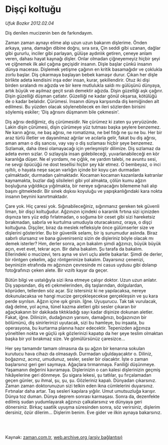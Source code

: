 # Dişçi koltuğu

*Ufuk Bozkır 2012.02.04*

<td class="columnist-detail">
<p>Diş denilen mucizenin ben de farkındayım.</p>
<p>
<div id="haberMetinDiv">
<p>Zaman zaman aynayı elime alıp uzun uzun bakarım dişlerime. Önden arkaya, yana, damağın dibine doğru, sıra sıra, Çin seddi gibi uzanan, dağlar gibi gururlu, inciler gibi parlayan, gülüşe aydınlık getiren, çeneye anlam veren, dahası hayat kaynağı dişler. Onlar olmadan çiğneyemeyiz hiçbir şeyi ve çiğnemek ilk akıl çağına geçişidir insanın. Dişle başlar çünkü insanın dünya macerası. Dişlemek yetişme çağının en kritik basamağıdır ve çoklukla zorlu başlar. Diş çıkarmaya başlayan bebek kamaşır durur. Çıkan her dişle birlikte adeta kendisini inşa eder insan, kurar, şekillendirir. Otuz iki dişi birden sıralandı mı ağızda ve bir kere mutlulukla saldı mı gülüşünü dünyaya, artık büyük ve aşılmaz geçit sıralı demektir ağızda. Dişin güzelliği aşk çağırır. Dişin güzelliği düşman çatlatır. Güzelliği ne kadar gönül okşarsa, kötülüğü de o kadar belalıdır. Çürümesi. İnsanın dünya karşısında diş kemiğinden alt edilmesi. Bu yüzden olacak söylenebilecek en ileri sözlerden birisini söylemiş eskiler; 'Diş ağrısını düşmanım bile çekmesin'.
<p>Diş ağrısı dediğimiz, diş çürümesidir. Ne çürümez ki zaten şu yeryüzünde. Lakin dişin çürümesi, dişin çürümeye yüz tutması başka şeylere benzemez. Ne karın ağrısı, ne baş ağrısı, ne romatizma, ne bel fıtığı ne şu ne bu. Her bir araz türlü illetler ve dayanılmaz ağrılar ve acılarla gelir, fakat bu diş ağrısı, aman aman o diş sancısı, vay vay o diş sızlaması hiçbir şeye benzemez. Sızlamak, daha ötesi olamayacağı için yerleşmiştir dilimize. Diş sızlamaz da adeta evren sızlar. O sızlayışla insan gidebileceği, yuvarlanabileceği en kör karanlığa düşer. Ne el yordamı, ne çığlık, ne yardım talebi, ne avuntu sesi, ne sevgi öpücüğü ne dost tesellisi hiçbir şey kâr etmez. O bembeyaz, o inci ışıltılı, o hayata neşe saçan varlığın içinde bir koyu çan durmadan çalmaktadır, durmadan çalmaktadır. Kocaman kocaman kazanlarda katranlar kaynamakta, buzlar dağ silsileleri gibi yol almakta, çölün kumu ağzın boşluğuna yığıldıkça yığılmakta, bir nereye sığınacağını bilememe hali alıp başını gitmektedir. Bir sinek dışkısı koyuluğu ve yapışkanlığındaki kara nokta insanın beynini kanırtmaktadır.
<p>Çare yok. Hiç çaresi yok. Sığınabileceğiniz, sığınmanız gereken tek güvenli liman, bir dişçi koltuğudur. Ağzınızın içindeki o karanlık fırtına sizi içinizden dışınıza ters yüz edip fırlatmadan, o soğuma bir ceset gibi sizi hareketsiz bırakmadan, sabırla ve kurtulma umuduyla oturacaksınız, oraya, o dişçi koltuğuna. Dişçiler, biraz da meslek refleksiyle önce gülümserler size ve dişlerini gösterirler. Bu bir güvenlik selamı, bir iş sunumudur aslında. Biraz sabırlı olursanız ve bana güvenirseniz sizin de dişleriniz böyle olacak mı demek isterler? Hım, derler sonra, açın bakalım şimdi ağzınızı, büyük büyük açın, evet evet, tekrar açın. Bir daha bakalım. Şu tarafa da bakalım. Ellerindeki o mucizevi, ters ayna ve sivri uçlu aletle bakarlar. Şimdi de derler, bir röntgen çekelim, ağız röntgeninize bakalım. Dayarsınız çenenizi, beyninizin etrafında mı ağzınızın çevresinde mi casus uydusu gibi dolanıp fotoğrafınızı çeken alete. Bir vızıltı kayar da geçer.
<p>Bütün bilgi ve ustalığıyla sizi ikna etmeye çalışır doktor. Uzun uzun anlatır. Diş yapısından, diş eti çekmelerinden, diş taşlarından, dolgulardan, köprüden, tellerden söz açar. Siz istersiniz ki ne yapılacaksa, nereye dokunulacaksa ve hangi mucize gerçekleşecekse gerçekleşsin ve şu kara perde sıyrılsın. Ağzın içine ışık girsin. İğne. Uyuşurucu. Tak tak vurulacak, dağ delme, yol açma, tünel kazma aletleri gibi sesler çıkaran bir ağaçkakanın bir dakikada tıktıkladığı sayı kadar dişinize dokunan aletler. Fakat, iğne. Dilinizin, dudağınızın yarısını, damağınızı, boğazınızın bir bölümünü, diş sinirlerinizi uyutacak, sizi bu hamleye, bu inşaata, bu operasyona, bu kurtarma planına hazır edecektir. Tepenizden ağzınıza yöneltilen nokta ve güçlü ışık gözlerinizi kapatıp da her şeye teslim olmaktan başka bir yol bırakmaz size. Ve gömülürsünüz çaresizce...
<p>Her şey tamamdır tamam olmasına da şu ağzın bir kenarına sokulan kurutucu hava cihazı da olmasaydı. Durmadan uğuldayacaktır o. Diliniz, boğazınız, acınız, umudunuz, sesler, sesler bir olacaktır. İşte o zaman başlarsınız geri geri saymaya. Ağaçlara tırmanmaya. Faniliği düşünmeye. Yaşamanın değerini kavramaya. Dişlerinizin o can kalesi dişlerinizin geçmiş hikâyelerine geri dönmeye. Şu sigara lekesi, şu tatlılar, şu fırçalamadan geçen günler, şu ihmal, şu, şu, şu. Gözleriniz kapalı. Dünyadan çıkarsınız. Zaman zaman doktorunuzun sizi telkin eden ikna cümlelerini duyarsınız. Fırtınalar daha artar. Taş sesleri kapılara yığılır. Umut umutsuzluğa karışır. Dünya toz duman. Dünya deprem sonrası karmaşası. Sonra da, dezenfekte edilmiş sudan yudumlayarak ağzınızı çalkalarsınız ve dünyaya geri dönersiniz. Birkaç saatlik uyuşma süresinden sonra, söz verirsiniz, dişlerim dersiniz, özür dilerim... Dişlerim benim. Eve gider ve ilkin aynaya bakarsınız.
<p></p></p></p></p></p></p></div>
</p>


<p><br>
		 </br></p></td>

Kaynak: [zaman.com.tr](http://zaman.com.tr/yazar.do?yazino=1239596), [web.archive.org (arşiv bağlantısı)](http://web.archive.org/web/20120218150244/http://www.zaman.com.tr:80/yazar.do?yazino=1239596)
